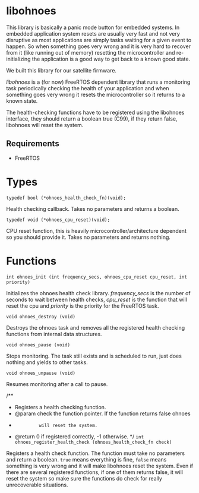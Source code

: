 libohnoes
========

This library is basically a panic mode button for embedded systems. In embedded application system
resets are usually very fast and not very disruptive as most applications are simply tasks waiting for a
given event to happen. So when something goes very wrong and it is very hard to recover from it (like
running out of memory) resetting the microcontroller and re-initializing the application is a good way
to get back to a known good state.

We built this library for our satellite firmware.

*libohnoes* is a (for now) FreeRTOS dependent library that runs a monitoring task periodically checking
the health of your application and when something goes very wrong it resets the microcontroller so it
returns to a known state.

The health-checking functions have to be registered using the libohnoes interface, they should return a
boolean true (C99), if they return false, libohnoes will reset the system.

## Requirements

* FreeRTOS

# Types

`typedef bool (*ohnoes_health_check_fn)(void);`

Health checking callback. Takes no parameters and returns a boolean.

`typedef void (*ohnoes_cpu_reset)(void);`

CPU reset function, this is heavily microcontroller/architecture dependent so you should provide it.
Takes no parameters and returns nothing.

# Functions

`int ohnoes_init (int frequency_secs, ohnoes_cpu_reset cpu_reset, int priority)`

Initializes the ohnoes health check library. *frequency_secs* is the number of seconds to wait between health
checks, *cpu_reset* is the function that will reset the cpu and *priority* is the priority for the FreeRTOS task.

`void ohnoes_destroy (void)`

Destroys the ohnoes task and removes all the registered health checking functions from internal data structures.

`void ohnoes_pause (void)`

Stops monitoring. The task still exists and is scheduled to run, just does nothing and yields to other tasks.

`void ohnoes_unpause (void)`

Resumes monitoring after a call to pause.

/**
 * Registers a health checking function.
 * @param check the function pointer. If the function returns false ohnoes
 *              will reset the system.
 * @return 0 if registered correctly, -1 otherwise.
 */
`int ohnoes_register_health_check (ohnoes_health_check_fn check)`

Registers a health check function. The function must take no parameters and return a boolean. `true` means everything
is fine, `false` means something is very wrong and it will make libohnoes reset the system. Even if there are several
registered functions, if one of them returns false, it will reset the system so make sure the functions do check for
really unrecoverable situations.
